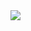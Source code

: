 <div class="border d-flex flex-justify-around flex-content-center">
  <img width="auto" height="auto" src="https://github-readme-stats.vercel.app/api?username=leagueraini&count_private=true&show_icons=true&hide_title=true&hide_border=true">
</div>
